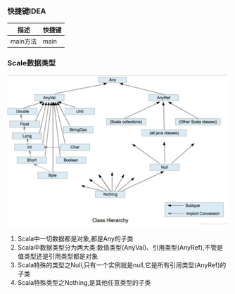 ### 快捷键IDEA

| 描述                      | 快捷键 |
| ---------------------    | ------ |
| main方法                  | main   |

### Scale数据类型

![20201102110820549](../img/Scala数据类型体系.png)

1. Scala中一切数据都是对象,都是Any的子类
2. Scala中数据类型分为两大类:数值类型(AnyVal)、引用类型(AnyRef),不管是值类型还是引用类型都是对象
3. Scala特殊的类型之Null,只有一个实例就是null,它是所有引用类型(AnyRef)的子类
4. Scala特殊类型之Nothing,是其他任意类型的子类